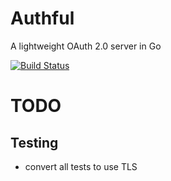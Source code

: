 # Authful

A lightweight OAuth 2.0 server in Go

[![Build Status](https://circleci.com/gh/danielsomerfield/authful.svg?style=svg)](https://circleci.com/gh/danielsomerfield/authful)

# TODO

## Testing

* convert all tests to use TLS